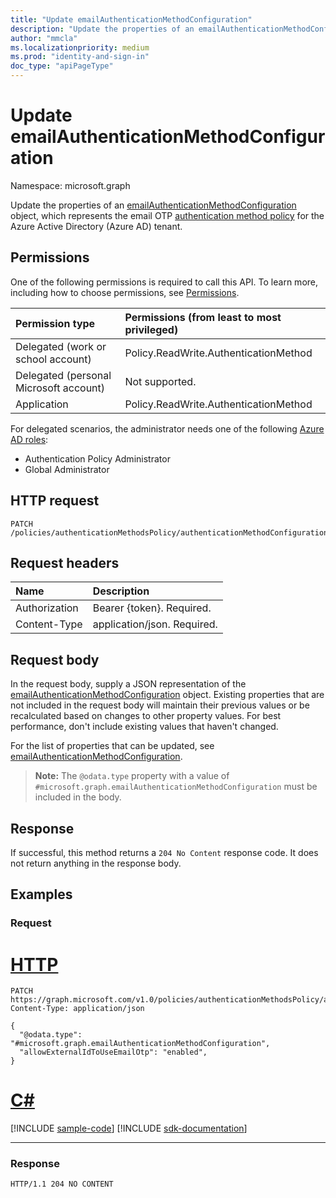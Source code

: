 ```yaml
---
title: "Update emailAuthenticationMethodConfiguration"
description: "Update the properties of an emailAuthenticationMethodConfiguration object."
author: "mmcla"
ms.localizationpriority: medium
ms.prod: "identity-and-sign-in"
doc_type: "apiPageType"
---
```


# Update emailAuthenticationMethodConfiguration

Namespace: microsoft.graph

Update the properties of an [emailAuthenticationMethodConfiguration](../resources/emailauthenticationmethodconfiguration.md) object, which represents the email OTP [authentication method policy](../resources/authenticationmethodspolicies-overview.md) for the Azure Active Directory (Azure AD) tenant.

## Permissions
One of the following permissions is required to call this API. To learn more, including how to choose permissions, see [Permissions](/graph/permissions-reference).

|Permission type|Permissions (from least to most privileged)|
|:---|:---|
|Delegated (work or school account)|Policy.ReadWrite.AuthenticationMethod|
|Delegated (personal Microsoft account)|Not supported.|
|Application|Policy.ReadWrite.AuthenticationMethod|

For delegated scenarios, the administrator needs one of the following [Azure AD roles](/azure/active-directory/users-groups-roles/directory-assign-admin-roles#available-roles):

* Authentication Policy Administrator
* Global Administrator

## HTTP request

<!-- {
  "blockType": "ignored"
}
-->

```http
PATCH /policies/authenticationMethodsPolicy/authenticationMethodConfigurations/email
```

## Request headers

|Name|Description|
|:---|:---|
|Authorization|Bearer {token}. Required.|
|Content-Type|application/json. Required.|

## Request body

In the request body, supply a JSON representation of the [emailAuthenticationMethodConfiguration](../resources/emailauthenticationmethodconfiguration.md) object. Existing properties that are not included in the request body will maintain their previous values or be recalculated based on changes to other property values. For best performance, don't include existing values that haven't changed.

For the list of properties that can be updated, see [emailAuthenticationMethodConfiguration](../resources/emailauthenticationmethodconfiguration.md).

>**Note:** The `@odata.type` property with a value of `#microsoft.graph.emailAuthenticationMethodConfiguration` must be included in the body.

## Response

If successful, this method returns a `204 No Content` response code. It does not return anything in the response body.

## Examples

### Request

# [HTTP](#tab/http)
<!-- {
  "blockType": "request",
  "name": "update_emailauthenticationmethodconfiguration"
}
-->

```http
PATCH https://graph.microsoft.com/v1.0/policies/authenticationMethodsPolicy/authenticationMethodConfigurations/email
Content-Type: application/json

{
  "@odata.type": "#microsoft.graph.emailAuthenticationMethodConfiguration",
  "allowExternalIdToUseEmailOtp": "enabled",
}
```

# [C#](#tab/csharp)
[!INCLUDE [sample-code](../includes/snippets/csharp/update-emailauthenticationmethodconfiguration-csharp-snippets.md)]
[!INCLUDE [sdk-documentation](../includes/snippets/snippets-sdk-documentation-link.md)]

---

### Response

<!-- {
  "blockType": "response",
  "truncated": true
}
-->

```http
HTTP/1.1 204 NO CONTENT
```

